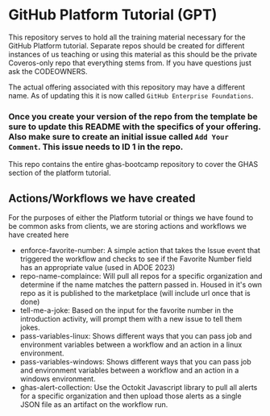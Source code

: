 # GitHub Platform Tutorial (GPT)

This repository serves to hold all the training material necessary for the GitHub Platform tutorial. Separate repos should be created for different instances of us teaching or using this material as this should be the private Coveros-only repo that everything stems from. If you have questions just ask the CODEOWNERS.

The actual offering associated with this repository may have a different name. As of updating this it is now called `GitHub Enterprise Foundations`.

### Once you create your version of the repo from the template be sure to update this README with the specifics of your offering. Also make sure to create an initial issue called `Add Your Comment`. This issue needs to ID 1 in the repo.

This repo contains the entire ghas-bootcamp repository to cover the GHAS section of the platform tutorial.

## Actions/Workflows we have created

For the purposes of either the Platform tutorial or things we have found to be common asks from clients, we are storing actions and workflows we have created here

-   enforce-favorite-number: A simple action that takes the Issue event that triggered the workflow and checks to see if the Favorite Number field has an appropriate value (used in ADOE 2023)
-   repo-name-complaince: Will pull all repos for a specific organization and determine if the name matches the pattern passed in. Housed in it's own repo as it is published to the marketplace (will include url once that is done)
-   tell-me-a-joke: Based on the input for the favorite number in the introduction activity, will prompt them with a new issue to tell them jokes.
-   pass-variables-linux: Shows different ways that you can pass job and environment variables between a workflow and an action in a linux environment.
-   pass-variables-windows: Shows different ways that you can pass job and environment variables between a workflow and an action in a windows environment.
-   ghas-alert-collection: Use the Octokit Javascript library to pull all alerts for a specific organization and then upload those alerts as a single JSON file as an artifact on the workflow run.
